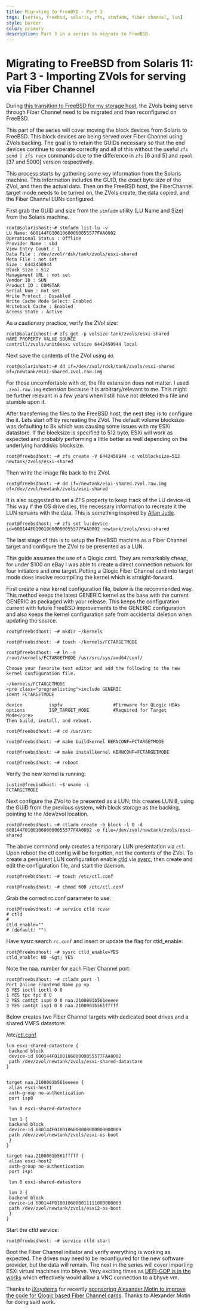 ```yaml
---
title: Migrating to FreeBSD - Part 3
tags: [series, freebsd, solaris, zfs, stmfadm, fiber channel, lun]
style: border
color: primary
description: Part 3 in a series to migrate to FreeBSD.
---
```


Migrating to FreeBSD from Solaris 11: Part 3 - Importing ZVols for serving via Fiber Channel
==========================

During [this transition to FreeBSD for my storage host](http://justinholcomb.me/blog/2016/02/28/migration-to-freebsd-part1.html), the ZVols being serve through Fiber Channel need to be migrated and then reconfigured on FreeBSD.

This part of the series will cover moving the block devices from Solaris to FreeBSD. This block devices are being served over Fiber Channel using ZVols backing. The goal is to retain the GUIDs necessary so that the end devices continue to operate correctly and all of this without the useful `zfs send | zfs recv` commands due to the difference in `zfs` [6 and 5] and `zpool` [37 and 5000] version respectively.

This process starts by gathering some key information from the Solaris machine. This information includes the GUID, the exact byte size of the ZVol, and then the actual data. Then on the FreeBSD host, the FiberChannel target mode needs to be turned on, the ZVols create, the data copied, and the Fiber Channel LUNs configured.

First grab the GUID and size from the `stmfadm` utility (LU Name and Size) from the Solaris machine.

```
root@solarishost:~# stmfadm list-lu -v
LU Name: 600144F010010600000055577FAA0002
Operational Status : Offline
Provider Name : sbd
View Entry Count : 1
Data File : /dev/zvol/rdsk/tank/zvols/esxi-shared
Meta File : not set
Size : 6442450944
Block Size : 512
Management URL : not set
Vendor ID : SUN
Product ID : COMSTAR
Serial Num : not set
Write Protect : Disabled
Write Cache Mode Select: Enabled
Writeback Cache : Enabled
Access State : Active
```

As a cautionary practice, verify the ZVol size:

```
root@solarishost:~# zfs get -p volsize tank/zvols/esxi-shared
NAME PROPERTY VALUE SOURCE
cantrill/zvols/unit8esxi volsize 6442450944 local
```

Next save the contents of the ZVol using `dd`.

`root@solarishost:~# dd if=/dev/zvol/rdsk/tank/zvols/esxi-shared of=/newtank/esxi-shared.zvol.raw.img`

For those uncomfortable with `dd`, the file extension does not matter. I used `.zvol.raw.img` extension because it is arbitrary/relevant to me. This might be further relevant in a few years when I still have not deleted this file and stumble upon it.

After transferring the files to the FreeBSD host, the next step is to configure the it. Lets start off by recreating the ZVol. The default volume blocksize was defaulting to 8k which was causing some issues with my ESXi datastore. If the blocksize is specified to 512 byte, ESXi will work as expected and probably performing a little better as well depending on the underlying harddisks blocksize.

`root@freebsdhost: ~# zfs create -V 6442450944 -o volblocksize=512 newtank/zvols/esxi-shared`

Then write the image file back to the ZVol.

`root@freebsdhost: ~# dd if=/newtank/esxi-shared.zvol.raw.img of=/dev/zvol/newtank/zvols/esxi-shared`

It is also suggested to set a ZFS property to keep track of the LU device-id. This way if the OS drive dies, the necessary information to recreate it the LUN remains with the data. This is something inspired by [Allan
Jude](http://www.allanjude.com).

`root@freebsdhost: ~# zfs set lu:device-id=600144F010010600000055577FAA0002 newtank/zvols/esxi-shared`

The last stage of this is to setup the FreeBSD machine as a Fiber Channel target and configure the ZVol to be presented as a LUN.

This guide assumes the use of a Qlogic card. They are remarkably cheap, for under $100 on eBay I was able to create a direct connection network for four initiators and one target. Putting a Qlogic Fiber Channel card into target mode does involve recompiling the kernel which is straight-forward.

First create a new kernel configuration file, below is the recommended way. This method keeps the latest GENERIC kernel as the base with the current GENERIC as packaged with your release. This keeps the configuration current with future FreeBSD improvements to the GENERIC configuration and also keeps the kernel configuration safe from accidental deletion when updating the source.

```
root@freebsdhost: ~# mkdir ~/kernels

root@freebsdhost: ~# touch ~/kernels/FCTARGETMODE

root@freebsdhost: ~# ln -s /root/kernels/FCTARGETMODE /usr/src/sys/amd64/conf/

Choose your favorite text editor and add the following to the new kernel configuration file.

~/kernels/FCTARGETMODE
<pre class="programlisting">include GENERIC
ident FCTARGETMODE

device          ispfw                   #Firmware for QLogic HBAs
options         ISP_TARGET_MODE         #Required for Target Mode</pre>
Then build, install, and reboot.

root@freebsdhost: ~# cd /usr/src

root@freebsdhost: ~# make buildkernel KERNCONF=FCTARGETMODE

root@freebsdhost: ~# make installkernel KERNCONF=FCTARGETMODE

root@freebsdhost: ~# reboot
```

Verify the new kernel is running:

```
justin@freebsdhost: ~$ uname -i
FCTARGETMODE
```

Next configure the ZVol to be presented as a LUN; this creates LUN 8, using the GUID from the previous system, with block storage as the backing, pointing to the /dev/zvol location.

`root@freebsdhost: ~# ctladm create -b block -l 0 -d 600144F010010600000055577FAA0002 -o file=/dev/zvol/newtank/zvols/esxi-shared`

The above command only creates a temporary LUN presentation via <code>ctl</code>. Upon reboot the ctl config will be forgotten, not the contents of the ZVol. To create a persistent LUN configuration enable
[ctld](https://www.freebsd.org/cgi/man.cgi?query=ctld) via [sysrc](https://www.freebsd.org/cgi/man.cgi?query=sysrc), then create and edit the configuration file, and start the daemon.

`root@freebsdhost: ~# touch /etc/ctl.conf`

`root@freebsdhost: ~# chmod 600 /etc/ctl.conf`

Grab the correct rc.conf parameter to use:

```
root@freebsdhost: ~# service ctld rcvar
# ctld
#
ctld_enable=""
# (default: "")
```

Have sysrc search `rc.conf` and insert or update the flag for ctld_enable:

```
root@freebsdhost: ~# sysrc ctld_enable=YES
ctld_enable: NO -&gt; YES
```

Note the naa. number for each Fiber Channel port:

```
root@freebsdhost: ~# ctladm port -l
Port Online Frontend Name pp vp
0 YES ioctl ioctl 0 0
1 YES tpc tpc 0 0
2 YES camtgt isp0 0 0 naa.2100001b561eeeee
3 YES camtgt isp1 0 0 naa.2100001b561fffff
```

Below creates two Fiber Channel targets with dedicated boot drives and a shared VMFS datastore:

/etc/[ctl.conf](https://www.freebsd.org/cgi/man.cgi?query=ctl.conf&amp;sektion=5)

```
lun esxi-shared-datastore {
 backend block
 device-id 600144F010010600000055577FAA0002
 path /dev/zvol/newtank/zvols/esxi-shared-datastore
}


target naa.2100001b561eeeee {
 alias esxi-host1
 auth-group no-authentication
 port isp0

 lun 0 esxi-shared-datastore

 lun 1 {
 backend block
 device-id 600144F0100106000000000000000009
 path /dev/zvol/newtank/zvols/esxi-os-boot
 }
}

target naa.2100001b561fffff {
 alias esxi-host2
 auth-group no-authentication
 port isp1

 lun 0 esxi-shared-datastore

 lun 2 {
 backend block
 device-id 600144F0100106000011111000000003
 path /dev/zvol/newtank/zvols/esxi2-os-boot
 }
}
```

Start the ctld service:

`root@freebsdhost: ~# service ctld start`

Boot the Fiber Channel initiator and verify everything is working as expected. The drives may need to be reconfigured for the new software provider, but the data will remain. The next in the series will cover importing ESXi virtual machines into bhyve. Very exciting times as [UEFI-GOP is in the works](https://twitter.com/michaeldexter/status/708233317003333632) which effectively would allow a VNC connection to a bhyve vm.

Thanks to [iXsystems](https://www.ixsystems.com) for recently [sponsoring Alexander Motin to improve the code for Qlogic based Fiber Channel
cards](https://www.freebsd.org/news/status/report-2015-10-2015-12.html#Improvements-to-the-QLogic-HBA-Driver). Thanks to Alexander Motin for doing said work.
